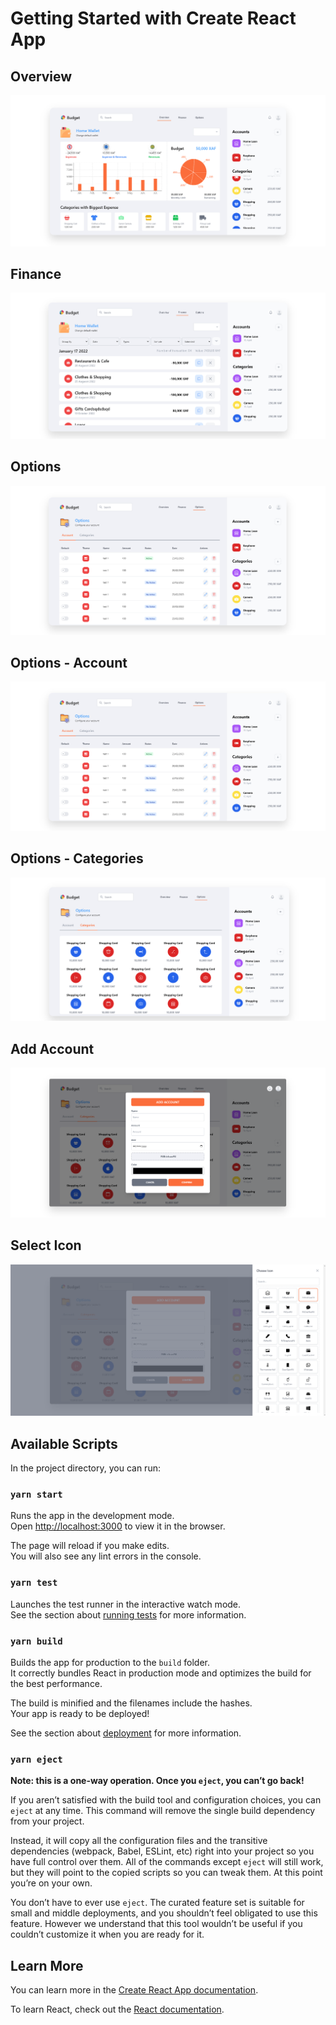 # Getting Started with Create React App

## Overview

<img src="Screenshot 2022-05-18 083936.png" alt="My budget screen"/>

## Finance

<img src="Screenshot 2022-05-18 084015.png" alt="My budget screen"/>

## Options

<img src="Screenshot 2022-05-18 084037.png" alt="My budget screen"/>

## Options - Account

<img src="Screenshot 2022-05-18 084037.png" alt="My budget screen"/>

## Options - Categories

<img src="Screenshot 2022-05-18 084137.png" alt="My budget screen"/>

## Add Account

<img src="Screenshot 2022-05-18 084156.png" alt="My budget screen"/>

## Select Icon

<img src="Screenshot 2022-05-18 084219.png" alt="My budget screen"/>

## Available Scripts

In the project directory, you can run:

### `yarn start`

Runs the app in the development mode.\
Open [http://localhost:3000](http://localhost:3000) to view it in the browser.

The page will reload if you make edits.\
You will also see any lint errors in the console.

### `yarn test`

Launches the test runner in the interactive watch mode.\
See the section about [running tests](https://facebook.github.io/create-react-app/docs/running-tests) for more information.

### `yarn build`

Builds the app for production to the `build` folder.\
It correctly bundles React in production mode and optimizes the build for the best performance.

The build is minified and the filenames include the hashes.\
Your app is ready to be deployed!

See the section about [deployment](https://facebook.github.io/create-react-app/docs/deployment) for more information.

### `yarn eject`

**Note: this is a one-way operation. Once you `eject`, you can’t go back!**

If you aren’t satisfied with the build tool and configuration choices, you can `eject` at any time. This command will remove the single build dependency from your project.

Instead, it will copy all the configuration files and the transitive dependencies (webpack, Babel, ESLint, etc) right into your project so you have full control over them. All of the commands except `eject` will still work, but they will point to the copied scripts so you can tweak them. At this point you’re on your own.

You don’t have to ever use `eject`. The curated feature set is suitable for small and middle deployments, and you shouldn’t feel obligated to use this feature. However we understand that this tool wouldn’t be useful if you couldn’t customize it when you are ready for it.

## Learn More

You can learn more in the [Create React App documentation](https://facebook.github.io/create-react-app/docs/getting-started).

To learn React, check out the [React documentation](https://reactjs.org/).
